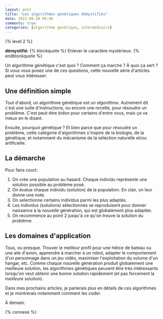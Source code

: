 ```yaml
---
layout: post
title: "Les algorithmes génétiques démystifiés"
date: 2013-08-28 09:49
comments: true
categories: [algorithme génétique, intermédiaire]
---
```


{% level 2 %}

**démystifié**:
{% blockquote %}
Enlever le caractère mystérieux.
{% endblockquote %}

Un algorithme génétique c'est quoi ? Comment ça marche ? À quoi ça sert ?
Si vous vous posez une de ces questions, cette 
nouvelle série d'articles peut vous
intéresser.

<!-- more -->

Une définition simple
---------------------
Tout d'abord, un algorithme génétique est un *algorithme*. Autrement dit
c'est une suite d'instructions, ou encore une recette, pour résoudre un
problème. C'est peut-être bidon pour certains d'entre vous, mais ça va mieux
en le disant.

Ensuite, pourquoi génétique ? Et bien parce que pour résoudre un problème,
cette catégorie d'algorithmes s'inspire de la biologie, de la génétique,
et notamment du mécanisme de la séléction naturelle et/ou artificielle.

La démarche
-----------
Pour faire court:

1. On crée une population au hasard. Chaque individu représente une solution
   possible au problème posé.
2. On évalue chaque individu (solution) de la population. En clair, on leur
   donne une note.
3. On selectionne certains individus parmi les plus adaptés.
4. Les individus (solutions) sélectionnés se reproduisent pour donner
   naissance à la nouvelle génération, qui est globalement plus adaptée.
5. On recommence au point 2 jusqu'à ce qu'on trouve la solution du
   problème.

Les domaines d'application
--------------------------
Tous, ou presque. Trouver le meilleur profil pour une hélice de bateau ou
une aile d'avion, apprendre à marcher à un robot, adapter le comportement
d'un personnage dans un jeu vidéo, maximiser l'exploitation du volume
d'un hangar, etc. Comme chaque nouvelle génération produit globalement
une meilleure solution, les algorithmes génétiques peuvent être très
intéressants lorsqu'on veut obtenir une *bonne* solution rapidement (et
pas forcement la *meilleure* solution).

Dans mes prochains articles, je parlerais plus en détails de ces
algorithmes et je montrerais notamment comment les coder.

À demain.

{% connexe %}

